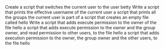 Create a script that switches the current user to the user betty
Write a script that prints the effective username of the current user
a script that prints all the groups the current user is part of
a script that creates an empty file called hello
Write a script that adds execute permission to the owner of the file hello
a script that adds execute permission to the owner and the group owner, and read permission to other users, to the file hello
a script that adds execution permission to the owner, the group owner and the other users, to the file hello
